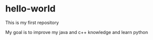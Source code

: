 # hello-world
This is my first repository

My goal is to improve my java and c++ knowledge and learn python
